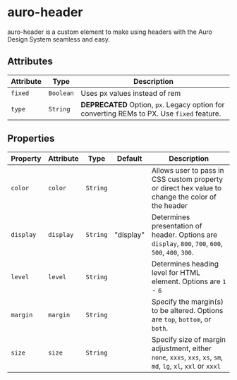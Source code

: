 # auro-header

auro-header is a custom element to make using headers with the Auro Design System seamless and easy.

## Attributes

| Attribute | Type      | Description                                      |
|-----------|-----------|--------------------------------------------------|
| `fixed`   | `Boolean` | Uses px values instead of rem                    |
| `type`    | `String`  | **DEPRECATED** Option, `px`. Legacy option for converting REMs to PX. Use `fixed` feature. |

## Properties

| Property  | Attribute | Type     | Default   | Description                                      |
|-----------|-----------|----------|-----------|--------------------------------------------------|
| `color`   | `color`   | `String` |           | Allows user to pass in CSS custom property or direct hex value to change the color of the header |
| `display` | `display` | `String` | "display" | Determines presentation of header. Options are `display`, `800`, `700`, `600`, `500`, `400`, `300`. |
| `level`   | `level`   | `String` |           | Determines heading level for HTML element. Options are `1` - `6` |
| `margin`  | `margin`  | `String` |           | Specify the margin(s) to be altered. Options are `top`, `bottom`, or `both`. |
| `size`    | `size`    | `String` |           | Specify size of margin adjustment, either `none`, `xxxs`, `xxs`, `xs`, `sm`, `md`, `lg`, `xl`, `xxl` or `xxxl` |
